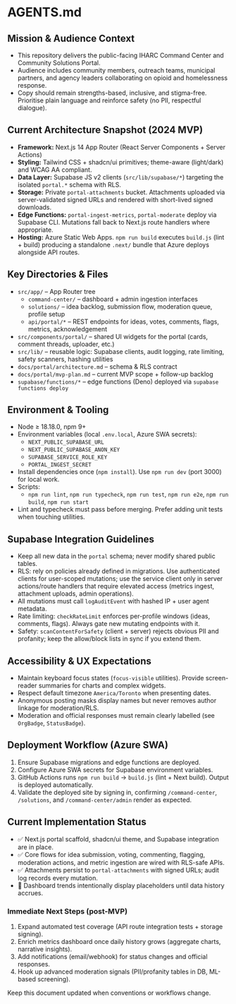# AGENTS.md

## Mission & Audience Context
- This repository delivers the public-facing IHARC Command Center and Community Solutions Portal.
- Audience includes community members, outreach teams, municipal partners, and agency leaders collaborating on opioid and homelessness response.
- Copy should remain strengths-based, inclusive, and stigma-free. Prioritise plain language and reinforce safety (no PII, respectful dialogue).

## Current Architecture Snapshot (2024 MVP)
- **Framework:** Next.js 14 App Router (React Server Components + Server Actions)
- **Styling:** Tailwind CSS + shadcn/ui primitives; theme-aware (light/dark) and WCAG AA compliant.
- **Data Layer:** Supabase JS v2 clients (`src/lib/supabase/*`) targeting the isolated `portal.*` schema with RLS.
- **Storage:** Private `portal-attachments` bucket. Attachments uploaded via server-validated signed URLs and rendered with short-lived signed downloads.
- **Edge Functions:** `portal-ingest-metrics`, `portal-moderate` deploy via Supabase CLI. Mutations fall back to Next.js route handlers where appropriate.
- **Hosting:** Azure Static Web Apps. `npm run build` executes `build.js` (lint + build) producing a standalone `.next/` bundle that Azure deploys alongside API routes.

## Key Directories & Files
- `src/app/` – App Router tree
  - `command-center/` – dashboard + admin ingestion interfaces
  - `solutions/` – idea backlog, submission flow, moderation queue, profile setup
  - `api/portal/*` – REST endpoints for ideas, votes, comments, flags, metrics, acknowledgement
- `src/components/portal/` – shared UI widgets for the portal (cards, comment threads, uploader, etc.)
- `src/lib/` – reusable logic: Supabase clients, audit logging, rate limiting, safety scanners, hashing utilities
- `docs/portal/architecture.md` – schema & RLS contract
- `docs/portal/mvp-plan.md` – current MVP scope + follow-up backlog
- `supabase/functions/*` – edge functions (Deno) deployed via `supabase functions deploy`

## Environment & Tooling
- Node ≥ 18.18.0, npm 9+
- Environment variables (local `.env.local`, Azure SWA secrets):
  - `NEXT_PUBLIC_SUPABASE_URL`
  - `NEXT_PUBLIC_SUPABASE_ANON_KEY`
  - `SUPABASE_SERVICE_ROLE_KEY`
  - `PORTAL_INGEST_SECRET`
- Install dependencies once (`npm install`). Use `npm run dev` (port 3000) for local work.
- Scripts:
  - `npm run lint`, `npm run typecheck`, `npm run test`, `npm run e2e`, `npm run build`, `npm run start`
- Lint and typecheck must pass before merging. Prefer adding unit tests when touching utilities.

## Supabase Integration Guidelines
- Keep all new data in the `portal` schema; never modify shared public tables.
- RLS: rely on policies already defined in migrations. Use authenticated clients for user-scoped mutations; use the service client only in server actions/route handlers that require elevated access (metrics ingest, attachment uploads, admin operations).
- All mutations must call `logAuditEvent` with hashed IP + user agent metadata.
- Rate limiting: `checkRateLimit` enforces per-profile windows (ideas, comments, flags). Always gate new mutating endpoints with it.
- Safety: `scanContentForSafety` (client + server) rejects obvious PII and profanity; keep the allow/block lists in sync if you extend them.

## Accessibility & UX Expectations
- Maintain keyboard focus states (`focus-visible` utilities). Provide screen-reader summaries for charts and complex widgets.
- Respect default timezone `America/Toronto` when presenting dates.
- Anonymous posting masks display names but never removes author linkage for moderation/RLS.
- Moderation and official responses must remain clearly labelled (see `OrgBadge`, `StatusBadge`).

## Deployment Workflow (Azure SWA)
1. Ensure Supabase migrations and edge functions are deployed.
2. Configure Azure SWA secrets for Supabase environment variables.
3. GitHub Actions runs `npm run build` → `build.js` (lint + Next build). Output is deployed automatically.
4. Validate the deployed site by signing in, confirming `/command-center`, `/solutions`, and `/command-center/admin` render as expected.

## Current Implementation Status
- ✅ Next.js portal scaffold, shadcn/ui theme, and Supabase integration are in place.
- ✅ Core flows for idea submission, voting, commenting, flagging, moderation actions, and metric ingestion are wired with RLS-safe APIs.
- ✅ Attachments persist to `portal-attachments` with signed URLs; audit log records every mutation.
- 🚧 Dashboard trends intentionally display placeholders until data history accrues.

### Immediate Next Steps (post-MVP)
1. Expand automated test coverage (API route integration tests + storage signing).
2. Enrich metrics dashboard once daily history grows (aggregate charts, narrative insights).
3. Add notifications (email/webhook) for status changes and official responses.
4. Hook up advanced moderation signals (PII/profanity tables in DB, ML-based screening).

Keep this document updated when conventions or workflows change.

